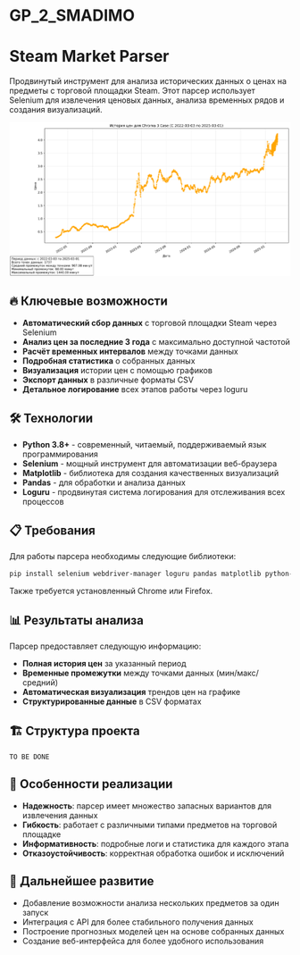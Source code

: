# GP_2_SMADIMO
# Steam Market Parser

Продвинутый инструмент для анализа исторических данных о ценах на предметы с торговой площадки Steam. Этот парсер использует Selenium для извлечения ценовых данных, анализа временных рядов и создания визуализаций.

![Пример графика цен](ParserFiles/Chroma_3_Case_price_history.png)

## 🔥 Ключевые возможности

- **Автоматический сбор данных** с торговой площадки Steam через Selenium
- **Анализ цен за последние 3 года** с максимально доступной частотой
- **Расчёт временных интервалов** между точками данных
- **Подробная статистика** о собранных данных
- **Визуализация** истории цен с помощью графиков
- **Экспорт данных** в различные форматы CSV
- **Детальное логирование** всех этапов работы через loguru

## 🛠️ Технологии

- **Python 3.8+** - современный, читаемый, поддерживаемый язык программирования
- **Selenium** - мощный инструмент для автоматизации веб-браузера
- **Matplotlib** - библиотека для создания качественных визуализаций
- **Pandas** - для обработки и анализа данных
- **Loguru** - продвинутая система логирования для отслеживания всех процессов

## 📋 Требования

Для работы парсера необходимы следующие библиотеки:

```bash
pip install selenium webdriver-manager loguru pandas matplotlib python-dateutil
```

Также требуется установленный Chrome или Firefox.

## 📊 Результаты анализа

Парсер предоставляет следующую информацию:

- **Полная история цен** за указанный период
- **Временные промежутки** между точками данных (мин/макс/средний)
- **Автоматическая визуализация** трендов цен на графике
- **Структурированные данные** в CSV форматах

## 🏗️ Структура проекта

```
TO BE DONE
```

## 📝 Особенности реализации

- **Надежность**: парсер имеет множество запасных вариантов для извлечения данных
- **Гибкость**: работает с различными типами предметов на торговой площадке
- **Информативность**: подробные логи и статистика для каждого этапа
- **Отказоустойчивость**: корректная обработка ошибок и исключений

## 🔄 Дальнейшее развитие

- Добавление возможности анализа нескольких предметов за один запуск
- Интеграция с API для более стабильного получения данных
- Построение прогнозных моделей цен на основе собранных данных
- Создание веб-интерфейса для более удобного использования
